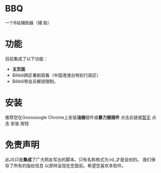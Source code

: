 # BBQ
一个B站辅助器（辅 助）

# 功能
目前集成了以下功能：
* **主页面**
* Bilibili跨区番剧观看（中国港澳台特别行政区）
* Bilibili带会员解锁限制。

# 安装
推荐您在Goooooogle Chrome上安装**油猴**插件或**暴力猴插件**
点击此链接[暂无](#)
点击 安装 按钮
# 免责声明
此JS只是**集成**了广大网友写出的脚本。只有名称格式为:rd_<FUNCTIONNAME>才是自创的。
我们保存了所有的版权信息 以原样呈现在您面前。希望您喜欢本软件。
